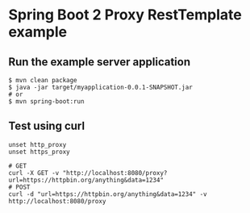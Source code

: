 # Spring Boot 2 Proxy RestTemplate example

## Run the example server application
```
$ mvn clean package
$ java -jar target/myapplication-0.0.1-SNAPSHOT.jar
# or
$ mvn spring-boot:run
```

## Test using curl
```
unset http_proxy
unset https_proxy

# GET
curl -X GET -v "http://localhost:8080/proxy?url=https://httpbin.org/anything&data=1234"
# POST
curl -d "url=https://httpbin.org/anything&data=1234" -v http://localhost:8080/proxy
```
